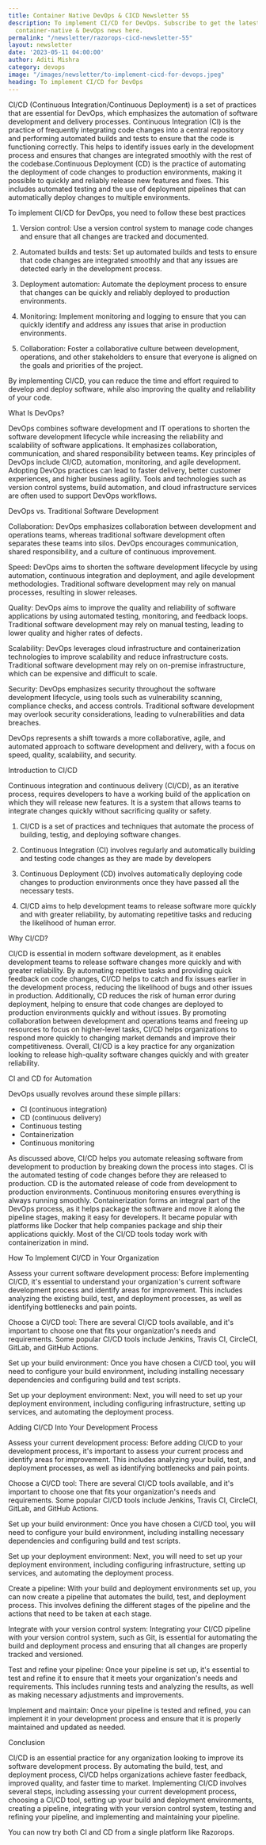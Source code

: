 ```yaml
---
title: Container Native DevOps & CICD Newsletter 55
description: To implement CI/CD for DevOps. Subscribe to get the latest updates on
  container-native & DevOps news here.
permalink: "/newsletter/razorops-cicd-newsletter-55"
layout: newsletter
date: '2023-05-11 04:00:00'
author: Aditi Mishra
category: devops
image: "/images/newsletter/to-implement-cicd-for-devops.jpeg"
heading: To implement CI/CD for DevOps
---
```



CI/CD (Continuous Integration/Continuous Deployment) is a set of practices that are essential for DevOps, which emphasizes the automation of software development and delivery processes. Continuous Integration (CI) is the practice of frequently integrating code changes into a central repository and performing automated builds and tests to ensure that the code is functioning correctly. This helps to identify issues early in the development process and ensures that changes are integrated smoothly with the rest of the codebase.Continuous Deployment (CD) is the practice of automating the deployment of code changes to production environments, making it possible to quickly and reliably release new features and fixes. This includes automated testing and the use of deployment pipelines that can automatically deploy changes to multiple environments.

To implement CI/CD for DevOps, you need to follow these best practices

1. Version control: Use a version control system to manage code changes and ensure that all changes are tracked and documented.

2. Automated builds and tests: Set up automated builds and tests to ensure that code changes are integrated smoothly and that any issues are detected early in the development process.

3. Deployment automation: Automate the deployment process to ensure that changes can be quickly and reliably deployed to production environments.

4. Monitoring: Implement monitoring and logging to ensure that you can quickly identify and address any issues that arise in production environments.

5. Collaboration: Foster a collaborative culture between development, operations, and other stakeholders to ensure that everyone is aligned on the goals and priorities of the project.
 
By implementing CI/CD, you can reduce the time and effort required to develop and deploy software, while also improving the quality and reliability of your code.

What Is DevOps?

DevOps combines software development and IT operations to shorten the software development lifecycle while increasing the reliability and scalability of software applications. It emphasizes collaboration, communication, and shared responsibility between teams. Key principles of DevOps include CI/CD, automation, monitoring, and agile development. Adopting DevOps practices can lead to faster delivery, better customer experiences, and higher business agility. Tools and technologies such as version control systems, build automation, and cloud infrastructure services are often used to support DevOps workflows.

DevOps vs. Traditional Software Development

Collaboration: DevOps emphasizes collaboration between development and operations teams, whereas traditional software development often separates these teams into silos. DevOps encourages communication, shared responsibility, and a culture of continuous improvement.

Speed: DevOps aims to shorten the software development lifecycle by using automation, continuous integration and deployment, and agile development methodologies. Traditional software development may rely on manual processes, resulting in slower releases.

Quality: DevOps aims to improve the quality and reliability of software applications by using automated testing, monitoring, and feedback loops. Traditional software development may rely on manual testing, leading to lower quality and higher rates of defects.

Scalability: DevOps leverages cloud infrastructure and containerization technologies to improve scalability and reduce infrastructure costs. Traditional software development may rely on on-premise infrastructure, which can be expensive and difficult to scale.

Security: DevOps emphasizes security throughout the software development lifecycle, using tools such as vulnerability scanning, compliance checks, and access controls. Traditional software development may overlook security considerations, leading to vulnerabilities and data breaches.

DevOps represents a shift towards a more collaborative, agile, and automated approach to software development and delivery, with a focus on speed, quality, scalability, and security.

Introduction to CI/CD

Continuous integration and continuous delivery (CI/CD), as an iterative process, requires developers to have a working build of the application on which they will release new features. It is a system that allows teams to integrate changes quickly without sacrificing quality or safety.

1. CI/CD is a set of practices and techniques that automate the process of building, testig, and deploying software changes.

2. Continuous Integration (CI) involves regularly and automatically building and testing code changes as they are made by developers

3. Continuous Deployment (CD) involves automatically deploying code changes to production environments once they have passed all the necessary tests.

4. CI/CD aims to help development teams to release software more quickly and with greater reliability, by automating repetitive tasks and reducing the likelihood of human error.

Why CI/CD?

CI/CD is essential in modern software development, as it enables development teams to release software changes more quickly and with greater reliability. By automating repetitive tasks and providing quick feedback on code changes, CI/CD helps to catch and fix issues earlier in the development process, reducing the likelihood of bugs and other issues in production. Additionally, CD reduces the risk of human error during deployment, helping to ensure that code changes are deployed to production environments quickly and without issues. By promoting collaboration between development and operations teams and freeing up resources to focus on higher-level tasks, CI/CD helps organizations to respond more quickly to changing market demands and improve their competitiveness. Overall, CI/CD is a key practice for any organization looking to release high-quality software changes quickly and with greater reliability.

CI and CD for Automation

DevOps usually revolves around these simple pillars: 

* CI (continuous integration)
* CD (continuous delivery) 
* Continuous testing 
* Containerization 
* Continuous monitoring 

As discussed above, CI/CD helps you automate releasing software from development to production by breaking down the process into stages. CI is the automated testing of code changes before they are released to production. CD is the automated release of code from development to production environments. Continuous monitoring ensures everything is always running smoothly. Containerization forms an integral part of the DevOps process, as it helps package the software and move it along the pipeline stages, making it easy for developers. It became popular with platforms like Docker that help companies package and ship their applications quickly. Most of the CI/CD tools today work with containerization in mind. 

How To Implement CI/CD in Your Organization

Assess your current software development process: Before implementing CI/CD, it's essential to understand your organization's current software development process and identify areas for improvement. This includes analyzing the existing build, test, and deployment processes, as well as identifying bottlenecks and pain points.

Choose a CI/CD tool: There are several CI/CD tools available, and it's important to choose one that fits your organization's needs and requirements. Some popular CI/CD tools include Jenkins, Travis CI, CircleCI, GitLab, and GitHub Actions.

Set up your build environment: Once you have chosen a CI/CD tool, you will need to configure your build environment, including installing necessary dependencies and configuring build and test scripts.

Set up your deployment environment: Next, you will need to set up your deployment environment, including configuring infrastructure, setting up services, and automating the deployment process.

Adding CI/CD Into Your Development Process

Assess your current development process: Before adding CI/CD to your development process, it's important to assess your current process and identify areas for improvement. This includes analyzing your build, test, and deployment processes, as well as identifying bottlenecks and pain points.

Choose a CI/CD tool: There are several CI/CD tools available, and it's important to choose one that fits your organization's needs and requirements. Some popular CI/CD tools include Jenkins, Travis CI, CircleCI, GitLab, and GitHub Actions.

Set up your build environment: Once you have chosen a CI/CD tool, you will need to configure your build environment, including installing necessary dependencies and configuring build and test scripts.

Set up your deployment environment: Next, you will need to set up your deployment environment, including configuring infrastructure, setting up services, and automating the deployment process.

Create a pipeline: With your build and deployment environments set up, you can now create a pipeline that automates the build, test, and deployment process. This involves defining the different stages of the pipeline and the actions that need to be taken at each stage.

Integrate with your version control system: Integrating your CI/CD pipeline with your version control system, such as Git, is essential for automating the build and deployment process and ensuring that all changes are properly tracked and versioned.

Test and refine your pipeline: Once your pipeline is set up, it's essential to test and refine it to ensure that it meets your organization's needs and requirements. This includes running tests and analyzing the results, as well as making necessary adjustments and improvements.

Implement and maintain: Once your pipeline is tested and refined, you can implement it in your development process and ensure that it is properly maintained and updated as needed.

Conclusion

CI/CD is an essential practice for any organization looking to improve its software development process. By automating the build, test, and deployment process, CI/CD helps organizations achieve faster feedback, improved quality, and faster time to market. Implementing CI/CD involves several steps, including assessing your current
development process, choosing a CI/CD tool, setting up your build and deployment environments, creating a pipeline, integrating with your version control system, testing and refining your pipeline, and implementing and maintaining your pipeline.

You can now try both CI and CD from a single platform like Razorops.
